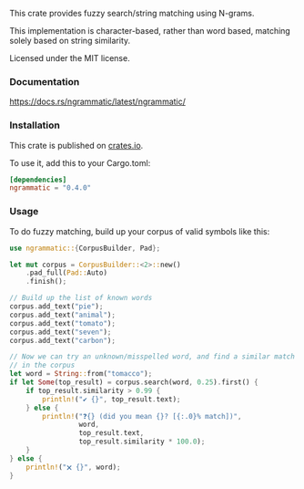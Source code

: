 This crate provides fuzzy search/string matching using N-grams.

This implementation is character-based, rather than word based,
matching solely based on string similarity.

Licensed under the MIT license.


### Documentation

https://docs.rs/ngrammatic/latest/ngrammatic/

### Installation

This crate is published on [crates.io](https://crates.io/crates/).

To use it, add this to your Cargo.toml:

```toml
[dependencies]
ngrammatic = "0.4.0"
```

### Usage
To do fuzzy matching, build up your corpus of valid symbols like this:

```rust
use ngrammatic::{CorpusBuilder, Pad};

let mut corpus = CorpusBuilder::<2>::new()
    .pad_full(Pad::Auto)
    .finish();

// Build up the list of known words
corpus.add_text("pie");
corpus.add_text("animal");
corpus.add_text("tomato");
corpus.add_text("seven");
corpus.add_text("carbon");

// Now we can try an unknown/misspelled word, and find a similar match
// in the corpus
let word = String::from("tomacco");
if let Some(top_result) = corpus.search(word, 0.25).first() {
    if top_result.similarity > 0.99 {
        println!("✔ {}", top_result.text);
    } else {
        println!("❓{} (did you mean {}? [{:.0}% match])",
                 word,
                 top_result.text,
                 top_result.similarity * 100.0);
    }
} else {
    println!("🗙 {}", word);
}
```

